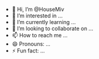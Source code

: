 - 👋 Hi, I’m @HouseMiv
- 👀 I’m interested in ...
- 🌱 I’m currently learning ...
- 💞️ I’m looking to collaborate on ...
- 📫 How to reach me ...
- 😄 Pronouns: ...
- ⚡ Fun fact: ...

<!---
HouseMiv/HouseMiv is a ✨ special ✨ repository because its `README.md` (this file) appears on your GitHub profile.
You can click the Preview link to take a look at your changes.
--->
